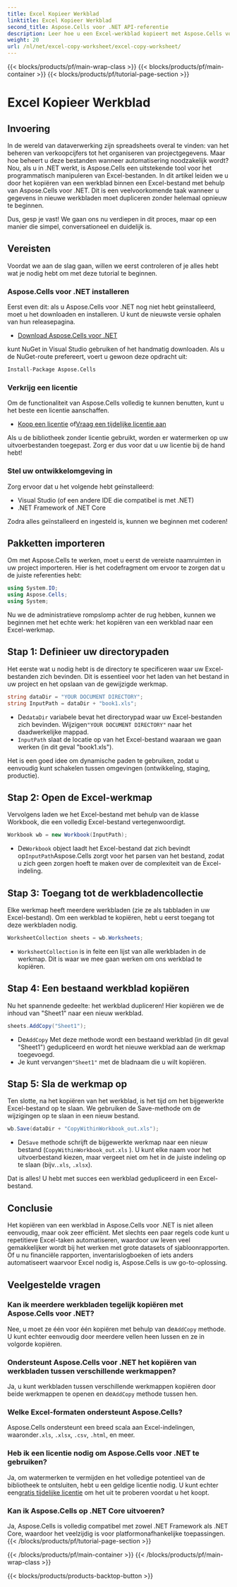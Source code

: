 ```yaml
---
title: Excel Kopieer Werkblad
linktitle: Excel Kopieer Werkblad
second_title: Aspose.Cells voor .NET API-referentie
description: Leer hoe u een Excel-werkblad kopieert met Aspose.Cells voor .NET met deze eenvoudig te volgen stapsgewijze handleiding. Ideaal voor .NET-ontwikkelaars die Excel-taken willen automatiseren.
weight: 20
url: /nl/net/excel-copy-worksheet/excel-copy-worksheet/
---
```


{{< blocks/products/pf/main-wrap-class >}}
{{< blocks/products/pf/main-container >}}
{{< blocks/products/pf/tutorial-page-section >}}

# Excel Kopieer Werkblad

## Invoering

In de wereld van dataverwerking zijn spreadsheets overal te vinden: van het beheren van verkoopcijfers tot het organiseren van projectgegevens. Maar hoe beheert u deze bestanden wanneer automatisering noodzakelijk wordt? Nou, als u in .NET werkt, is Aspose.Cells een uitstekende tool voor het programmatisch manipuleren van Excel-bestanden. In dit artikel leiden we u door het kopiëren van een werkblad binnen een Excel-bestand met behulp van Aspose.Cells voor .NET. Dit is een veelvoorkomende taak wanneer u gegevens in nieuwe werkbladen moet dupliceren zonder helemaal opnieuw te beginnen.

Dus, gesp je vast! We gaan ons nu verdiepen in dit proces, maar op een manier die simpel, conversationeel en duidelijk is.

## Vereisten

Voordat we aan de slag gaan, willen we eerst controleren of je alles hebt wat je nodig hebt om met deze tutorial te beginnen.

### Aspose.Cells voor .NET installeren
Eerst even dit: als u Aspose.Cells voor .NET nog niet hebt geïnstalleerd, moet u het downloaden en installeren. U kunt de nieuwste versie ophalen van hun releasepagina.

- [Download Aspose.Cells voor .NET](https://releases.aspose.com/cells/net/)

kunt NuGet in Visual Studio gebruiken of het handmatig downloaden. Als u de NuGet-route prefereert, voert u gewoon deze opdracht uit:

```bash
Install-Package Aspose.Cells
```

### Verkrijg een licentie
Om de functionaliteit van Aspose.Cells volledig te kunnen benutten, kunt u het beste een licentie aanschaffen.

- [Koop een licentie](https://purchase.aspose.com/buy) of[Vraag een tijdelijke licentie aan](https://purchase.aspose.com/temporary-license/)

Als u de bibliotheek zonder licentie gebruikt, worden er watermerken op uw uitvoerbestanden toegepast. Zorg er dus voor dat u uw licentie bij de hand hebt!

### Stel uw ontwikkelomgeving in
Zorg ervoor dat u het volgende hebt geïnstalleerd:
- Visual Studio (of een andere IDE die compatibel is met .NET)
- .NET Framework of .NET Core

Zodra alles geïnstalleerd en ingesteld is, kunnen we beginnen met coderen!

## Pakketten importeren

Om met Aspose.Cells te werken, moet u eerst de vereiste naamruimten in uw project importeren. Hier is het codefragment om ervoor te zorgen dat u de juiste referenties hebt:

```csharp
using System.IO;
using Aspose.Cells;
using System;
```

Nu we de administratieve rompslomp achter de rug hebben, kunnen we beginnen met het echte werk: het kopiëren van een werkblad naar een Excel-werkmap.

## Stap 1: Definieer uw directorypaden
Het eerste wat u nodig hebt is de directory te specificeren waar uw Excel-bestanden zich bevinden. Dit is essentieel voor het laden van het bestand in uw project en het opslaan van de gewijzigde werkmap.

```csharp
string dataDir = "YOUR DOCUMENT DIRECTORY";
string InputPath = dataDir + "book1.xls";
```

-  De`dataDir` variabele bevat het directorypad waar uw Excel-bestanden zich bevinden. Wijzigen`"YOUR DOCUMENT DIRECTORY"` naar het daadwerkelijke mappad.
- `InputPath` slaat de locatie op van het Excel-bestand waaraan we gaan werken (in dit geval "book1.xls").

Het is een goed idee om dynamische paden te gebruiken, zodat u eenvoudig kunt schakelen tussen omgevingen (ontwikkeling, staging, productie).

## Stap 2: Open de Excel-werkmap
Vervolgens laden we het Excel-bestand met behulp van de klasse Workbook, die een volledig Excel-bestand vertegenwoordigt.

```csharp
Workbook wb = new Workbook(InputPath);
```

-  De`Workbook` object laadt het Excel-bestand dat zich bevindt op`InputPath`Aspose.Cells zorgt voor het parsen van het bestand, zodat u zich geen zorgen hoeft te maken over de complexiteit van de Excel-indeling.

## Stap 3: Toegang tot de werkbladencollectie
Elke werkmap heeft meerdere werkbladen (zie ze als tabbladen in uw Excel-bestand). Om een werkblad te kopiëren, hebt u eerst toegang tot deze werkbladen nodig.

```csharp
WorksheetCollection sheets = wb.Worksheets;
```

- `WorksheetCollection` is in feite een lijst van alle werkbladen in de werkmap. Dit is waar we mee gaan werken om ons werkblad te kopiëren.

## Stap 4: Een bestaand werkblad kopiëren
Nu het spannende gedeelte: het werkblad dupliceren! Hier kopiëren we de inhoud van "Sheet1" naar een nieuw werkblad.

```csharp
sheets.AddCopy("Sheet1");
```

-  De`AddCopy` Met deze methode wordt een bestaand werkblad (in dit geval "Sheet1") gedupliceerd en wordt het nieuwe werkblad aan de werkmap toegevoegd.
-  Je kunt vervangen`"Sheet1"` met de bladnaam die u wilt kopiëren.

## Stap 5: Sla de werkmap op
Ten slotte, na het kopiëren van het werkblad, is het tijd om het bijgewerkte Excel-bestand op te slaan. We gebruiken de Save-methode om de wijzigingen op te slaan in een nieuw bestand.

```csharp
wb.Save(dataDir + "CopyWithinWorkbook_out.xls");
```

-  De`Save` methode schrijft de bijgewerkte werkmap naar een nieuw bestand (`CopyWithinWorkbook_out.xls` ). U kunt elke naam voor het uitvoerbestand kiezen, maar vergeet niet om het in de juiste indeling op te slaan (bijv.`.xls`, `.xlsx`).

Dat is alles! U hebt met succes een werkblad gedupliceerd in een Excel-bestand.

## Conclusie

Het kopiëren van een werkblad in Aspose.Cells voor .NET is niet alleen eenvoudig, maar ook zeer efficiënt. Met slechts een paar regels code kunt u repetitieve Excel-taken automatiseren, waardoor uw leven veel gemakkelijker wordt bij het werken met grote datasets of sjabloonrapporten. Of u nu financiële rapporten, inventarislogboeken of iets anders automatiseert waarvoor Excel nodig is, Aspose.Cells is uw go-to-oplossing.

## Veelgestelde vragen

### Kan ik meerdere werkbladen tegelijk kopiëren met Aspose.Cells voor .NET?
 Nee, u moet ze één voor één kopiëren met behulp van de`AddCopy` methode. U kunt echter eenvoudig door meerdere vellen heen lussen en ze in volgorde kopiëren.

### Ondersteunt Aspose.Cells voor .NET het kopiëren van werkbladen tussen verschillende werkmappen?
 Ja, u kunt werkbladen tussen verschillende werkmappen kopiëren door beide werkmappen te openen en de`AddCopy` methode tussen hen.

### Welke Excel-formaten ondersteunt Aspose.Cells?
Aspose.Cells ondersteunt een breed scala aan Excel-indelingen, waaronder`.xls`, `.xlsx`, `.csv`, `.html`, en meer.

### Heb ik een licentie nodig om Aspose.Cells voor .NET te gebruiken?
 Ja, om watermerken te vermijden en het volledige potentieel van de bibliotheek te ontsluiten, hebt u een geldige licentie nodig. U kunt echter een[gratis tijdelijke licentie](https://purchase.aspose.com/temporary-license) om het uit te proberen voordat u het koopt.

### Kan ik Aspose.Cells op .NET Core uitvoeren?
Ja, Aspose.Cells is volledig compatibel met zowel .NET Framework als .NET Core, waardoor het veelzijdig is voor platformonafhankelijke toepassingen.
{{< /blocks/products/pf/tutorial-page-section >}}

{{< /blocks/products/pf/main-container >}}
{{< /blocks/products/pf/main-wrap-class >}}

{{< blocks/products/products-backtop-button >}}
